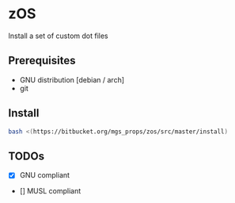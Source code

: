 # zOS 

Install a set of custom dot files

## Prerequisites
 - GNU distribution [debian / arch]
 - git 

## Install
```sh
bash <(https://bitbucket.org/mgs_props/zos/src/master/install)
```

## TODOs
 - [x] GNU compliant
 - [] MUSL compliant
